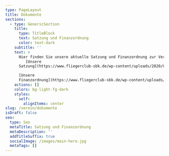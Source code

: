```yaml
---
type: PageLayout
title: Dokumente
sections:
  - type: GenericSection
    title:
      type: TitleBlock
      text: Satzung und Finanzordnung
      color: text-dark
    subtitle: ''
    text: >
      Hier finden Sie unsere aktuelle Satzung und Finanzordnung zur Verfügung:<br/>
         [Unsere
      Satzung](https://www.fliegerclub-sbk.de/wp-content/uploads/2020/02/SatzungFCS_12_2019.pdf)<br/><br/>

      [Unsere
      Finanzordnung](https://www.fliegerclub-sbk.de/wp-content/uploads/2023/09/Finanzordnung-des-Fliegerclub-Schoenebeck-2022-06-01.pdf)
    actions: []
    colors: bg-light-fg-dark
    styles:
      self:
        alignItems: center
slug: /verein/dokumente
isDraft: false
seo:
  type: Seo
  metaTitle: Satzung und Finanzordnung
  metaDescription: ''
  addTitleSuffix: true
  socialImage: /images/main-hero.jpg
  metaTags: []
---
```

